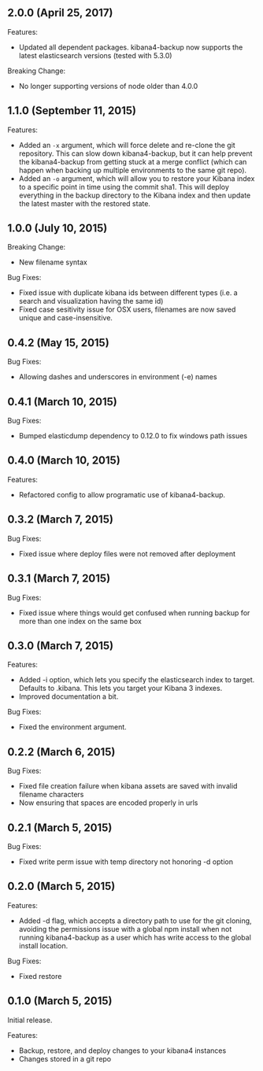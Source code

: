 ## 2.0.0 (April 25, 2017)

Features:

  - Updated all dependent packages. kibana4-backup now supports the latest elasticsearch versions (tested with 5.3.0)

Breaking Change:

  - No longer supporting versions of node older than 4.0.0

## 1.1.0 (September 11, 2015)

Features:

  - Added an `-x` argument, which will force delete and re-clone the git repository.  This can slow down kibana4-backup, but it can help prevent the kibana4-backup from getting stuck at a merge conflict (which can happen when backing up multiple environments to the same git repo).
  - Added an `-o` argument, which will allow you to restore your Kibana index to a specific point in time using the commit sha1.  This will deploy everything in the backup directory to the Kibana index and then update the latest master with the restored state.

## 1.0.0 (July 10, 2015)

Breaking Change:

  - New filename syntax

Bug Fixes:

  - Fixed issue with duplicate kibana ids between different types (i.e. a search and visualization having the same id)
  - Fixed case sesitivity issue for OSX users, filenames are now saved unique and case-insensitive.

## 0.4.2 (May 15, 2015)

Bug Fixes:

  - Allowing dashes and underscores in environment (-e) names

## 0.4.1 (March 10, 2015)

Bug Fixes:

  - Bumped elasticdump dependency to 0.12.0 to fix windows path issues

## 0.4.0 (March 10, 2015)

Features:

  - Refactored config to allow programatic use of kibana4-backup.

## 0.3.2 (March 7, 2015)

Bug Fixes:

  - Fixed issue where deploy files were not removed after deployment

## 0.3.1 (March 7, 2015)

Bug Fixes:

  - Fixed issue where things would get confused when running backup for more than one index on the same box

## 0.3.0 (March 7, 2015)

Features:

  - Added -i option, which lets you specify the elasticsearch index to target.  Defaults to .kibana.  This lets you target your Kibana 3 indexes.
  - Improved documentation a bit.

Bug Fixes:

  - Fixed the environment argument.

## 0.2.2 (March 6, 2015)

Bug Fixes:

  - Fixed file creation failure when kibana assets are saved with invalid filename characters
  - Now ensuring that spaces are encoded properly in urls

## 0.2.1 (March 5, 2015)

Bug Fixes:

  - Fixed write perm issue with temp directory not honoring -d option

## 0.2.0 (March 5, 2015)

Features:

  - Added -d flag, which accepts a directory path to use for the git cloning, avoiding the permissions issue with a global npm install when not running kibana4-backup as a user which has write access to the global install location.

Bug Fixes:

  - Fixed restore

## 0.1.0 (March 5, 2015)

Initial release.

Features:

  - Backup, restore, and deploy changes to your kibana4 instances
  - Changes stored in a git repo
  